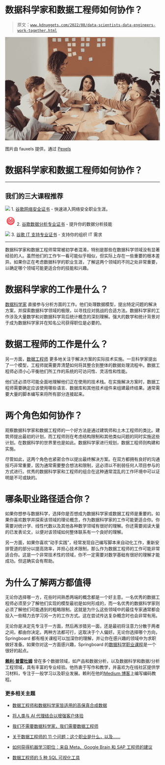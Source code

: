 # 数据科学家和数据工程师如何协作？

> 原文：[`www.kdnuggets.com/2022/08/data-scientists-data-engineers-work-together.html`](https://www.kdnuggets.com/2022/08/data-scientists-data-engineers-work-together.html)

![数据科学家和数据工程师如何协作？](img/5741d498da2364bf775c94fef76d8c48.png)

图片由 fauxels 提供，通过 [Pexels](https://www.pexels.com/photo/colleagues-shaking-each-other-s-hands-3184291/)

# 数据科学家和数据工程师如何协作？

* * *

## 我们的三大课程推荐

![](img/0244c01ba9267c002ef39d4907e0b8fb.png) 1\. [谷歌网络安全证书](https://www.kdnuggets.com/google-cybersecurity) - 快速进入网络安全职业生涯。

![](img/e225c49c3c91745821c8c0368bf04711.png) 2\. [谷歌数据分析专业证书](https://www.kdnuggets.com/google-data-analytics) - 提升你的数据分析技能

![](img/0244c01ba9267c002ef39d4907e0b8fb.png) 3\. [谷歌 IT 支持专业证书](https://www.kdnuggets.com/google-itsupport) - 支持你的组织 IT 需求

* * *

数据科学家和数据工程师常常被初学者混淆，特别是那些在数据科学领域没有显著经验的人。虽然他们的工作乍一看可能似乎相似，但实际上存在一些重要的根本差异。如果你正在考虑数据科学的职业生涯，了解这两个领域的不同之处非常重要，以确定哪个领域可能更适合你的技能和兴趣。

# 数据科学家的工作是什么？

[数据科学家](https://towardsdatascience.com/what-does-a-data-scientist-actually-do-7318b994b138) 直接参与分析方面的工作。他们处理数据模型，提出特定问题的解决方案，并探索数据科学领域的极限，以寻找应对挑战的合适方法。数据科学家的工作涉及大量数学和对数据科学背后统计概念的深刻理解。强大的数学和统计背景对于成为数据科学家并在知名公司获得职位是必要的。

# 数据工程师的工作是什么？

另一方面，[数据工程师](https://realpython.com/python-data-engineer/) 更多地关注于解决方案的实际技术实施。一旦科学家提出了一个模型，工程师就需要弄清楚如何将其整合到整体的数据处理流程中。数据工程师必须小心平衡他们所工作的系统的可访问性、灵活性和性能。

他们还必须尽可能全面地理解他们正在使用的技术栈。在实施解决方案时，数据工程师需要确定应该使用哪些语言、数据库和其他技术组件来组建最终结果。通常需要大量的脚本编写来将所有部分连接起来。

# 两个角色如何协作？

观察数据科学家和数据工程师的一个好方法是通过建筑师和土木工程师的类比。建筑师提出最初的计划，而工程师则在考虑结构限制和其他类似问题的同时实施这些计划。在数据科学的世界里也是如此。数据科学家进行规划，数据工程师则构建和实施。

尽管如此，这两个角色也紧密合作以提出最终解决方案。在双方都拥有良好的沟通技巧非常重要，因为通常需要整合想法和限制，这必须以不削弱任何人项目参与的方式进行。优秀的数据科学家和工程师的组合在这种通常混乱的工作环境中可以证明是不可或缺的。

# 哪条职业路径适合你？

如果你想参与数据科学，选择你是否想成为数据科学家或数据工程师是重要的。如果你喜欢数学并探索该领域的理论概念，作为数据科学家的工作可能更适合你。你需要对统计学、线性代数以及其他各种数学领域有很好的理解。你还需要阅读大量的已发表论文，以便对该领域如何整体联系有一个良好的理解。

另一方面，如果你喜欢“动手实践”，经常发现自己编写脚本来自动化工作，重新安排管道的部分以提高效率，并担心技术限制，那么作为数据工程师的工作可能非常适合你。这是一个非常技术性的领域，你不一定需要对数学基础有很好的理解才能成功。但这确实会有帮助。

# 为什么了解两方都值得

无论你选择哪一方，花些时间熟悉两端的概念都是一个好主意。一名优秀的数据工程师必须至少了解他们实现的模型最初是如何形成的，而一名优秀的数据科学家则必须了解他们可能遇到的粗略限制。这就是为什么这些领域中的最佳专家通常都会投入一些精力去学习另一方的工作方式。这在尝试传达复杂概念时也会非常有用。

无论你是决定先专注于一方面，然后再涉猎另一面，还是最初将注意力分散于两者之间，都由你决定。两种方法都可行，这取决于个人偏好。无论你选择哪个方向，Springboard 都有相关课程可以加深你的理解，并让你在感兴趣的领域中为求职做好准备。如果你对这一方面感兴趣，Springboard 的[数据科学职业课程](https://www.springboard.com/courses/data-science-career-track/?utm_medium=taggedreferral&utm_source=kdnuggets&utm_campaign=ds_d_eng_work_together)是一个很好的起点。

**[赖利·普雷杜姆](https://medium.com/@rileypredum)** 曾在多个数据领域，如产品和数据分析，以及数据科学和数据/分析工程领域，具有丰富的专业经验。他热衷于写作和教学，并喜欢为在线社区提供学习材料，专注于一般学习以及职业发展。赖利在他的[Medium 博客](https://medium.com/@rileypredum)上编写编码教程。

### 更多相关主题

+   [数据工程师和数据科学家皆适用的高保真合成数据](https://www.kdnuggets.com/2022/tonic-high-fidelity-synthetic-data-engineers-scientists-alike.html)

+   [将人类与 AI 代理结合以增强客户体验](https://www.kdnuggets.com/2024/06/softweb/bringing-human-and-ai-agents-together-for-enhanced-customer-experience)

+   [我们不需要数据科学家，我们需要数据工程师](https://www.kdnuggets.com/2021/02/dont-need-data-scientists-need-data-engineers.html)

+   [关于数据工程师的 11 个问题：这个职业是什么，以及……](https://www.kdnuggets.com/2022/10/11-questions-data-engineers-profession-heading.html)

+   [如何获得机器学习职位：来自 Meta、Google Brain 和 SAP 工程师的建议](https://www.kdnuggets.com/2022/08/corise-land-ml-job-advice-engineers-meta-google-brain-sap.html)

+   [数据工程师的 5 种 SQL 可视化工具](https://www.kdnuggets.com/2023/02/5-sql-visualization-tools-data-engineers.html)
